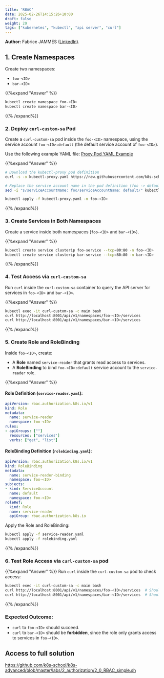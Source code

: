 ```yaml
---
title: 'RBAC'
date: 2025-02-26T14:15:26+10:00
draft: false
weight: 20
tags: ["kubernetes", "kubectl", "api server", "curl"]
---
```


**Author:** Fabrice JAMMES ([LinkedIn](https://www.linkedin.com/in/fabrice-jammes-5b29b042/)).

## 1. Create Namespaces
Create two namespaces:
- `foo-<ID>`
- `bar-<ID>`

{{%expand "Answer" %}}
```sh
kubectl create namespace foo-<ID>
kubectl create namespace bar-<ID>
```
{{% /expand%}}

### 2. Deploy `curl-custom-sa` Pod

Create a `curl-custom-sa` pod inside the `foo-<ID>` namespace, using the service account `foo-<ID>:default` (the default service account of `foo-<ID>`).

Use the following example YAML file:
[Proxy Pod YAML Example](https://raw.githubusercontent.com/k8s-school/k8s-advanced/master/labs/2_authorization/kubectl-proxy.yaml)

{{%expand "Answer" %}}
```sh
# Download the kubectl-proxy pod definition
curl -s -o kubectl-proxy.yaml https://raw.githubusercontent.com/k8s-school/k8s-advanced/master/labs/2_authorization/kubectl-proxy.yaml

# Replace the service account name in the pod definition (foo -> default)
sed -i "s/serviceAccountName: foo/serviceAccountName: default/" kubectl-proxy.yaml

kubectl apply -f kubectl-proxy.yaml -n foo-<ID>
```
{{% /expand%}}

### 3. Create Services in Both Namespaces
Create a service inside both namespaces (`foo-<ID>` and `bar-<ID>`).

{{%expand "Answer" %}}
```sh
kubectl create service clusterip foo-service --tcp=80:80 -n foo-<ID>
kubectl create service clusterip bar-service --tcp=80:80 -n bar-<ID>
```
{{% /expand%}}

### 4. Test Access via `curl-custom-sa`

Run `curl` inside the `curl-custom-sa` container to query the API server for services in `foo-<ID>` and `bar-<ID>`.

{{%expand "Answer" %}}
```sh
kubectl exec -it curl-custom-sa -c main bash
curl http://localhost:8001/api/v1/namespaces/foo-<ID>/services
curl http://localhost:8001/api/v1/namespaces/bar-<ID>/services
```
{{% /expand%}}

### 5. Create Role and RoleBinding

Inside `foo-<ID>`, create:
- A **Role** named `service-reader` that grants read access to services.
- A **RoleBinding** to bind `foo-<ID>:default` service account to the `service-reader` role.

{{%expand "Answer" %}}
#### Role Definition (`service-reader.yaml`):
```yaml
apiVersion: rbac.authorization.k8s.io/v1
kind: Role
metadata:
  name: service-reader
  namespace: foo-<ID>
rules:
- apiGroups: [""]
  resources: ["services"]
  verbs: ["get", "list"]
```

#### RoleBinding Definition (`rolebinding.yaml`):
```yaml
apiVersion: rbac.authorization.k8s.io/v1
kind: RoleBinding
metadata:
  name: service-reader-binding
  namespace: foo-<ID>
subjects:
- kind: ServiceAccount
  name: default
  namespace: foo-<ID>
roleRef:
  kind: Role
  name: service-reader
  apiGroup: rbac.authorization.k8s.io
```

Apply the Role and RoleBinding:

```sh
kubectl apply -f service-reader.yaml
kubectl apply -f rolebinding.yaml
```
{{% /expand%}}

### 6. Test Role Access via  `curl-custom-sa` pod

{{%expand "Answer" %}}
Run `curl` inside the `curl-custom-sa` pod to check access:

```sh
kubectl exec -it curl-custom-sa -c main bash
curl http://localhost:8001/api/v1/namespaces/foo-<ID>/services  # Should work
curl http://localhost:8001/api/v1/namespaces/bar-<ID>/services  # Should be forbidden
```
{{% /expand%}}

### Expected Outcome:
- `curl` to `foo-<ID>` should succeed.
- `curl` to `bar-<ID>` should be **forbidden**, since the role only grants access to services in `foo-<ID>`.

## Access to full solution

https://github.com/k8s-school/k8s-advanced/blob/master/labs/2_authorization/2_0_RBAC_simple.sh